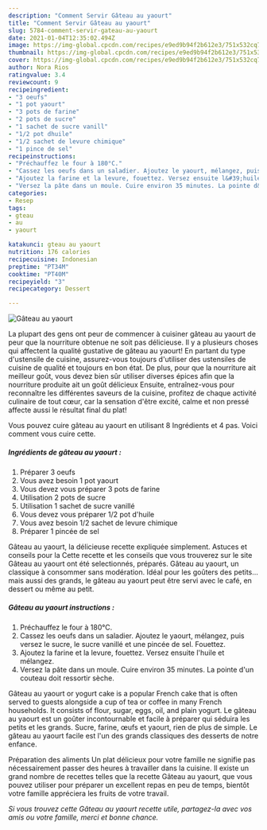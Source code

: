 ```yaml
---
description: "Comment Servir Gâteau au yaourt"
title: "Comment Servir Gâteau au yaourt"
slug: 5784-comment-servir-gateau-au-yaourt
date: 2021-01-04T12:35:02.494Z
image: https://img-global.cpcdn.com/recipes/e9ed9b94f2b612e3/751x532cq70/gateau-au-yaourt-photo-principale-de-la-recette.jpg
thumbnail: https://img-global.cpcdn.com/recipes/e9ed9b94f2b612e3/751x532cq70/gateau-au-yaourt-photo-principale-de-la-recette.jpg
cover: https://img-global.cpcdn.com/recipes/e9ed9b94f2b612e3/751x532cq70/gateau-au-yaourt-photo-principale-de-la-recette.jpg
author: Nora Rios
ratingvalue: 3.4
reviewcount: 9
recipeingredient:
- "3 oeufs"
- "1 pot yaourt"
- "3 pots de farine"
- "2 pots de sucre"
- "1 sachet de sucre vanill"
- "1/2 pot dhuile"
- "1/2 sachet de levure chimique"
- "1 pince de sel"
recipeinstructions:
- "Préchauffez le four à 180°C."
- "Cassez les oeufs dans un saladier. Ajoutez le yaourt, mélangez, puis versez le sucre, le sucre vanillé et une pincée de sel. Fouettez."
- "Ajoutez la farine et la levure, fouettez. Versez ensuite l&#39;huile et mélangez."
- "Versez la pâte dans un moule. Cuire environ 35 minutes. La pointe d&#39;un couteau doit ressortir sèche."
categories:
- Resep
tags:
- gteau
- au
- yaourt

katakunci: gteau au yaourt 
nutrition: 176 calories
recipecuisine: Indonesian
preptime: "PT34M"
cooktime: "PT40M"
recipeyield: "3"
recipecategory: Dessert

---
```



![Gâteau au yaourt](https://img-global.cpcdn.com/recipes/e9ed9b94f2b612e3/751x532cq70/gateau-au-yaourt-photo-principale-de-la-recette.jpg)

La plupart des gens ont peur de commencer à cuisiner gâteau au yaourt de peur que la nourriture obtenue ne soit pas délicieuse. Il y a plusieurs choses qui affectent la qualité gustative de gâteau au yaourt! En partant du type d'ustensile de cuisine, assurez-vous toujours d'utiliser des ustensiles de cuisine de qualité et toujours en bon état. De plus, pour que la nourriture ait meilleur goût, vous devez bien sûr utiliser diverses épices afin que la nourriture produite ait un goût délicieux Ensuite, entraînez-vous pour reconnaître les différentes saveurs de la cuisine, profitez de chaque activité culinaire de tout cœur, car la sensation d'être excité, calme et non pressé affecte aussi le résultat final du plat!

<!--inarticleads1-->

Vous pouvez cuire gâteau au yaourt en utilisant 8 Ingrédients et 4 pas. Voici comment vous cuire cette.

##### Ingrédients de gâteau au yaourt :

1. Préparer 3 oeufs
1. Vous avez besoin 1 pot yaourt
1. Vous devez vous préparer 3 pots de farine
1. Utilisation 2 pots de sucre
1. Utilisation 1 sachet de sucre vanillé
1. Vous devez vous préparer 1/2 pot d&#39;huile
1. Vous avez besoin 1/2 sachet de levure chimique
1. Préparer 1 pincée de sel


Gâteau au yaourt, la délicieuse recette expliquée simplement. Astuces et conseils pour la Cette recette et les conseils que vous trouverez sur le site Gâteau au yaourt ont été selectionnés, préparés. Gâteau au yaourt, un classique à consommer sans modération. Idéal pour les goûters des petits… mais aussi des grands, le gâteau au yaourt peut être servi avec le café, en dessert ou même au petit. 

<!--inarticleads2-->

##### Gâteau au yaourt instructions :

1. Préchauffez le four à 180°C.
1. Cassez les oeufs dans un saladier. Ajoutez le yaourt, mélangez, puis versez le sucre, le sucre vanillé et une pincée de sel. Fouettez.
1. Ajoutez la farine et la levure, fouettez. Versez ensuite l&#39;huile et mélangez.
1. Versez la pâte dans un moule. Cuire environ 35 minutes. La pointe d&#39;un couteau doit ressortir sèche.


Gâteau au yaourt or yogurt cake is a popular French cake that is often served to guests alongside a cup of tea or coffee in many French households. It consists of flour, sugar, eggs, oil, and plain yogurt. Le gâteau au yaourt est un goûter incontournable et facile à préparer qui séduira les petits et les grands. Sucre, farine, œufs et yaourt, rien de plus de simple. Le gâteau au yaourt facile est l&#39;un des grands classiques des desserts de notre enfance. 

<!--inarticleads1-->

<p>
Préparation des aliments Un plat délicieux pour votre famille ne signifie pas nécessairement passer des heures à travailler dans la cuisine. Il existe un grand nombre de recettes telles que la recette Gâteau au yaourt, que vous pouvez utiliser pour préparer un excellent repas en peu de temps, bientôt votre famille appréciera les fruits de votre travail.
</p>

<p>
<i>Si vous trouvez cette Gâteau au yaourt recette utile, partagez-la avec vos amis ou votre famille, merci et bonne chance.</i>
</p>
